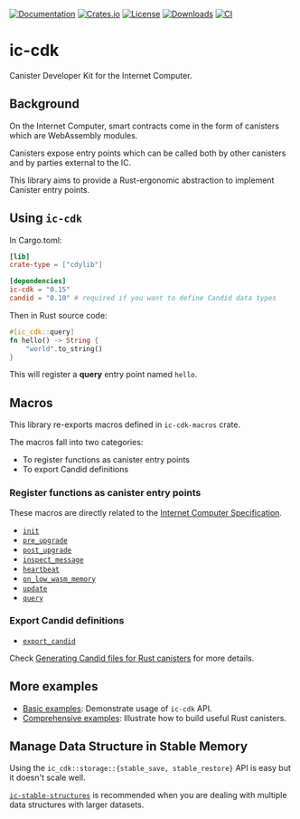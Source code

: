 [![Documentation](https://docs.rs/ic-cdk/badge.svg)](https://docs.rs/ic-cdk/)
[![Crates.io](https://img.shields.io/crates/v/ic-cdk.svg)](https://crates.io/crates/ic-cdk)
[![License](https://img.shields.io/crates/l/ic-cdk.svg)](https://github.com/dfinity/cdk-rs/blob/main/src/ic-cdk/LICENSE)
[![Downloads](https://img.shields.io/crates/d/ic-cdk.svg)](https://crates.io/crates/ic-cdk)
[![CI](https://github.com/dfinity/cdk-rs/actions/workflows/ci.yml/badge.svg)](https://github.com/dfinity/cdk-rs/actions/workflows/ci.yml)

# ic-cdk

Canister Developer Kit for the Internet Computer.

## Background

On the Internet Computer, smart contracts come in the form of canisters which are WebAssembly modules.

Canisters expose entry points which can be called both by other canisters and by parties external to the IC.

This library aims to provide a Rust-ergonomic abstraction to implement Canister entry points.

## Using `ic-cdk`

In Cargo.toml:

```toml
[lib]
crate-type = ["cdylib"]

[dependencies]
ic-cdk = "0.15"
candid = "0.10" # required if you want to define Candid data types
```

Then in Rust source code:

```rust
#[ic_cdk::query]
fn hello() -> String {
    "world".to_string()
}
```

This will register a **query** entry point named `hello`.

## Macros

This library re-exports macros defined in `ic-cdk-macros` crate.

The macros fall into two categories:

- To register functions as canister entry points
- To export Candid definitions

### Register functions as canister entry points

These macros are directly related to the [Internet Computer Specification](https://internetcomputer.org/docs/current/references/ic-interface-spec#entry-points).

- [`init`](https://docs.rs/ic-cdk/latest/ic_cdk/attr.init.html)
- [`pre_upgrade`](https://docs.rs/ic-cdk/latest/ic_cdk/attr.pre_upgrade.html)
- [`post_upgrade`](https://docs.rs/ic-cdk/latest/ic_cdk/attr.post_upgrade.html)
- [`inspect_message`](https://docs.rs/ic-cdk/latest/ic_cdk/attr.inspect_message.html)
- [`heartbeat`](https://docs.rs/ic-cdk/latest/ic_cdk/attr.heartbeat.html)
- [`on_low_wasm_memory`](https://docs.rs/ic-cdk/latest/ic_cdk/attr.on_low_wasm_memory.html)
- [`update`](https://docs.rs/ic-cdk/latest/ic_cdk/attr.update.html)
- [`query`](https://docs.rs/ic-cdk/latest/ic_cdk/attr.query.html)

### Export Candid definitions

- [`export_candid`](https://docs.rs/ic-cdk/latest/ic_cdk/macro.export_candid.html)

Check [Generating Candid files for Rust canisters](https://internetcomputer.org/docs/current/developer-docs/backend/candid/generating-candid/) for more details.

## More examples

- [Basic examples](https://github.com/dfinity/cdk-rs/tree/main/examples): Demonstrate usage of `ic-cdk` API.
- [Comprehensive examples](https://github.com/dfinity/examples/tree/master/rust): Illustrate how to build useful Rust canisters.

## Manage Data Structure in Stable Memory

Using the `ic_cdk::storage::{stable_save, stable_restore}` API is easy but it doesn't scale well.

[`ic-stable-structures`](https://crates.io/crates/ic-stable-structures) is recommended when you are dealing with multiple data structures with larger datasets.
